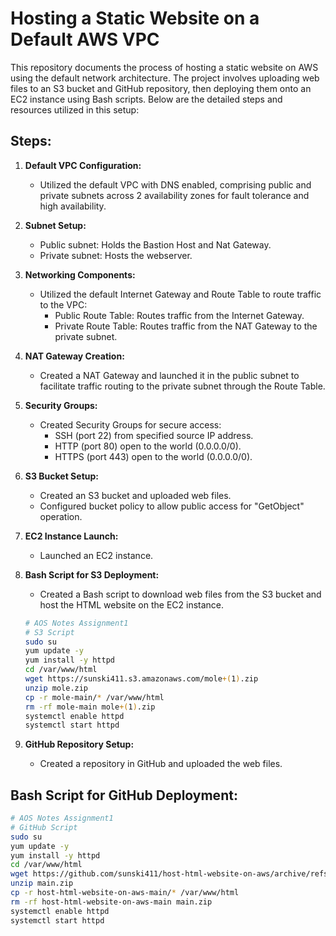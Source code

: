 # Hosting a Static Website on a Default AWS VPC

This repository documents the process of hosting a static website on AWS using the default network architecture. The project involves uploading web files to an S3 bucket and GitHub repository, then deploying them onto an EC2 instance using Bash scripts. Below are the detailed steps and resources utilized in this setup:

## Steps:

1. **Default VPC Configuration:**
   - Utilized the default VPC with DNS enabled, comprising public and private subnets across 2 availability zones for fault tolerance and high availability.

2. **Subnet Setup:**
   - Public subnet: Holds the Bastion Host and Nat Gateway.
   - Private subnet: Hosts the webserver.

3. **Networking Components:**
   - Utilized the default Internet Gateway and Route Table to route traffic to the VPC:
     - Public Route Table: Routes traffic from the Internet Gateway.
     - Private Route Table: Routes traffic from the NAT Gateway to the private subnet.

4. **NAT Gateway Creation:**
   - Created a NAT Gateway and launched it in the public subnet to facilitate traffic routing to the private subnet through the Route Table.

5. **Security Groups:**
   - Created Security Groups for secure access:
     - SSH (port 22) from specified source IP address.
     - HTTP (port 80) open to the world (0.0.0.0/0).
     - HTTPS (port 443) open to the world (0.0.0.0/0).

6. **S3 Bucket Setup:**
   - Created an S3 bucket and uploaded web files.
   - Configured bucket policy to allow public access for "GetObject" operation.

7. **EC2 Instance Launch:**
   - Launched an EC2 instance.

8. **Bash Script for S3 Deployment:**
   - Created a Bash script to download web files from the S3 bucket and host the HTML website on the EC2 instance.

   ```bash
   # AOS Notes Assignment1
   # S3 Script
   sudo su
   yum update -y
   yum install -y httpd
   cd /var/www/html
   wget https://sunski411.s3.amazonaws.com/mole+(1).zip
   unzip mole.zip
   cp -r mole-main/* /var/www/html
   rm -rf mole-main mole+(1).zip
   systemctl enable httpd
   systemctl start httpd
   ```

9. **GitHub Repository Setup:**
   - Created a repository in GitHub and uploaded the web files.

## Bash Script for GitHub Deployment:

```bash
# AOS Notes Assignment1
# GitHub Script
sudo su
yum update -y
yum install -y httpd
cd /var/www/html
wget https://github.com/sunski411/host-html-website-on-aws/archive/refs/heads/main.zip
unzip main.zip
cp -r host-html-website-on-aws-main/* /var/www/html
rm -rf host-html-website-on-aws-main main.zip
systemctl enable httpd
systemctl start httpd
```



